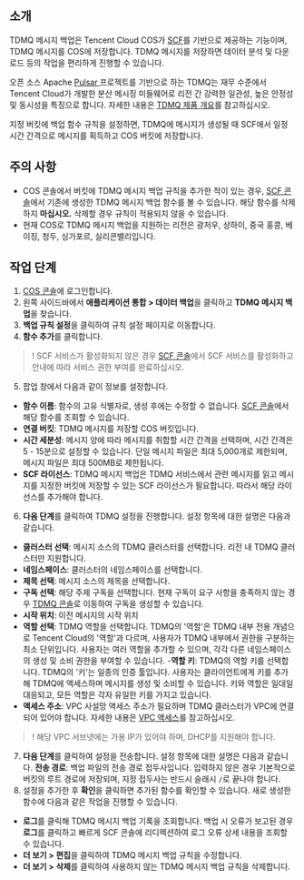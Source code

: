 ## 소개

TDMQ 메시지 백업은 Tencent Cloud COS가 [SCF](https://www.tencentcloud.com/document/product/583)를 기반으로 제공하는 기능이며, TDMQ 메시지를 COS에 저장합니다. TDMQ 메시지를 저장하면 데이터 분석 및 다운로드 등의 작업을 편리하게 진행할 수 있습니다.

오픈 소스 Apache [Pulsar ](https://pulsar.apache.org/) 프로젝트를 기반으로 하는 TDMQ는 재무 수준에서 Tencent Cloud가 개발한 분산 메시징 미들웨어로 리전 간 강력한 일관성, 높은 안정성 및 동시성을 특징으로 합니다. 자세한 내용은 [TDMQ 제품 개요](https://intl.cloud.tencent.com/document/product/1110/42904)를 참고하십시오.

지정 버킷에 백업 함수 규칙을 설정하면, TDMQ에 메시지가 생성될 때 SCF에서 일정 시간 간격으로 메시지를 획득하고 COS 버킷에 저장합니다.

## 주의 사항

- COS 콘솔에서 버킷에 TDMQ 메시지 백업 규칙을 추가한 적이 있는 경우, [SCF 콘솔](https://console.cloud.tencent.com/scf/list?rid=1&ns=default)에서 기존에 생성한 TDMQ 메시지 백업 함수를 볼 수 있습니다. 해당 함수를 삭제하지 **마십시오.** 삭제할 경우 규칙이 적용되지 않을 수 있습니다.
- 현재 COS로 TDMQ 메시지 백업을 지원하는 리전은 광저우, 상하이, 중국 홍콩, 베이징, 청두, 싱가포르, 실리콘밸리입니다.

## 작업 단계

1. [COS 콘솔](https://console.cloud.tencent.com/cos5)에 로그인합니다.
2. 왼쪽 사이드바에서 **애플리케이션 통합 > 데이터 백업**을 클릭하고 **TDMQ 메시지 백업**을 찾습니다.
3. **백업 규칙 설정**을 클릭하여 규칙 설정 페이지로 이동합니다.
4. **함수 추가**를 클릭합니다.
>! SCF 서비스가 활성화되지 않은 경우 [SCF 콘솔](https://console.cloud.tencent.com/scf)에서 SCF 서비스를 활성화하고 안내에 따라 서비스 권한 부여를 완료하십시오.
>
5. 팝업 창에서 다음과 같이 정보를 설정합니다.

 - **함수 이름**: 함수의 고유 식별자로, 생성 후에는 수정할 수 없습니다. [SCF 콘솔](https://console.cloud.tencent.com/scf/list?rid=1&ns=default)에서 해당 함수를 조회할 수 있습니다.
 - **연결 버킷**: TDMQ 메시지를 저장할 COS 버킷입니다.
 - **시간 세분성**: 메시지 양에 따라 메시지를 취합할 시간 간격을 선택하며, 시간 간격은 5 - 15분으로 설정할 수 있습니다. 단일 메시지 파일은 최대 5,000개로 제한되며, 메시지 파일은 최대 500MB로 제한됩니다.
 - **SCF 라이선스**: TDMQ 메시지 백업은 TDMQ 서비스에서 관련 메시지를 읽고 메시지를 지정한 버킷에 저장할 수 있는 SCF 라이선스가 필요합니다. 따라서 해당 라이선스를 추가해야 합니다.
6. **다음 단계**를 클릭하여 TDMQ 설정을 진행합니다. 설정 항목에 대한 설명은 다음과 같습니다.

 - **클러스터 선택**: 메시지 소스의 TDMQ 클러스터를 선택합니다. 리전 내 TDMQ 클러스터만 지원합니다.
 - **네임스페이스**: 클러스터의 네임스페이스를 선택합니다.
 - **제목 선택**: 메시지 소스의 제목을 선택합니다.
 - **구독 선택**: 해당 주제 구독을 선택합니다. 현재 구독이 요구 사항을 충족하지 않는 경우 [TDMQ 콘솔](https://console.cloud.tencent.com/tdmq/cluster?rid=1)로 이동하여 구독을 생성할 수 있습니다.
 - **시작 위치**: 이전 메시지의 시작 위치
 - **역할 선택**: TDMQ 역할을 선택합니다. TDMQ의 '역할'은 TDMQ 내부 전용 개념으로 Tencent Cloud의 '역할'과 다르며, 사용자가 TDMQ 내부에서 권한을 구분하는 최소 단위입니다. 사용자는 여러 역할을 추가할 수 있으며, 각각 다른 네임스페이스의 생성 및 소비 권한을 부여할 수 있습니다.
 -**역할 키**: TDMQ의 역할 키를 선택합니다. TDMQ의 '키'는 일종의 인증 툴입니다. 사용자는 클라이언트에게 키를 추가해 TDMQ에 액세스하며 메시지를 생성 및 소비할 수 있습니다. 키와 역할은 일대일 대응되고, 모든 역할은 각자 유일한 키를 가지고 있습니다.
 - **액세스 주소**: VPC 사설망 액세스 주소가 필요하며 TDMQ 클러스터가 VPC에 연결되어 있어야 합니다. 자세한 내용은 [VPC 액세스](https://intl.cloud.tencent.com/document/product/1110/42932)를 참고하십시오.
>! 해당 VPC 서브넷에는 가용 IP가 있어야 하며, DHCP를 지원해야 합니다.
>
7. **다음 단계**를 클릭하여 설정을 전송합니다. 설정 항목에 대한 설명은 다음과 같습니다.
**전송 경로**: 백업 파일의 전송 경로 접두사입니다. 입력하지 않은 경우 기본적으로 버킷의 루트 경로에 저장되며, 지정 접두사는 반드시 슬래시 `/`로 끝나야 합니다.
8. 설정을 추가한 후 **확인**을 클릭하면 추가된 함수를 확인할 수 있습니다.
새로 생성한 함수에 다음과 같은 작업을 진행할 수 있습니다.
 - **로그**를 클릭해 TDMQ 메시지 백업 기록을 조회합니다. 백업 시 오류가 보고된 경우 **로그**를 클릭하고 빠르게 SCF 콘솔에 리디렉션하여 로그 오류 상세 내용을 조회할 수 있습니다.
 - **더 보기 > 편집**을 클릭하여 TDMQ 메시지 백업 규칙을 수정합니다.
 - **더 보기 > 삭제**를 클릭하여 사용하지 않는 TDMQ 메시지 백업 규칙을 삭제합니다.

